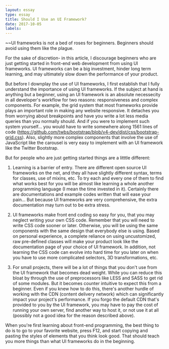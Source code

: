 ```yaml
---
layout: essay
type: essay
title: Should I Use an UI Framework?
date: 2017-10-05
labels:
---
```


~~UI frameworks is not a bed of roses for beginners. Beginners should avoid using them like the plague.

For the sake of discretion- in this article, I discourage beginners who are just getting started in front-end web development from using UI frameworks. UI frameworks can be a big investment, hinder long term learning, and may ultimately slow down the performance of your product.

But before I downplay the use of UI frameworks, I first establish that I fully understand the importance of using UI frameworks. If the subject at hand is anything but a beginner, using an UI framework is an absolute necessecity in all developer's workflow for two reasons: responsiveness and complex components. For example, the grid system that most frameworks provide plays an important role in making any website responsive. It detaches you from worrying about breakpoints and have you write a lot less media queries than you normally should. And if you were to implement such system yourself... you would have to write somewhere along 1561 lines of code (https://github.com/twbs/bootstrap/blob/v4-dev/dist/css/bootstrap-grid.css). Also, slightly more complex components that involve the use of JavaScript like the carousel is very easy to implement with an UI framework like the Twitter Bootstrap. 

But for people who are just getting started things are a litttle different:

1) Learning is a barrier of entry. There are different open source UI frameworks on the net, and they all have slightly different syntax, terms for classes, use of mixins, etc. To try each and every one of them to find what works best for you will be almost like learning a whole another programming language (I mean the time invested in it). Certainly there are documentations and example codes written that will ease your pain... But because UI frameworks are very comprehensive, the extra documentation may turn out to be extra stress. 

2) UI frameworks make front end coding so easy for you, that you may neglect writing your own CSS code. Remember that you will need to write CSS code sooner or later. Otherwise, you will be using the same components with the same design that everybody else is using. Based on personal experience, a complete reliance on using uncustomized, raw pre-defined classes will make your product look like the documentation page of your choice of UI framework. In addition, not learning the CSS code can evolve into hard time for you later on when you have to use more complicated selectors, 3D transformations, etc. 

3) For small projects, there will be a lot of things that you don't use from the UI framework that becomes dead weight. While you can reduce this bloat by through the use of preprocessors like LESS and SASS to get rid of some modules. But it becomes counter intuitive to expect this from a beginner. Even if you knew how to do this, there's another hurdle of working with the CDN (content delivery network) which can significantly impact your project's performance. If you forgo the default CDN that's provided to you by the UI framework, you may have to pay the cost of running your own server, find another way to host it, or not use it at all (possibly not a good idea for the reason described above).

When you're first learning about front-end programming, the best thing to do is to go to your favorite website, press F12, and start copying and pasting the styles of elements that you think look good. That should teach you more things than what UI frameworks do in the beginning.

